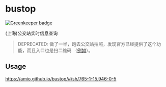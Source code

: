 # bustop

[![Greenkeeper badge](https://badges.greenkeeper.io/amio/bustop.svg)](https://greenkeeper.io/)

(上海)公交站实时信息查询

> DEPRECATED: 做了一半，跑去公交站拍照，发现官方已经提供了这个功能，而且入口也是扫二维码
>（[例如](http://webapp.shbustong.com:56008/MobileWeb/ForecastChange.aspx?stopid=cn031)）。

## Usage

https://amio.github.io/bustop/#/sh/765-1-15,946-0-5
